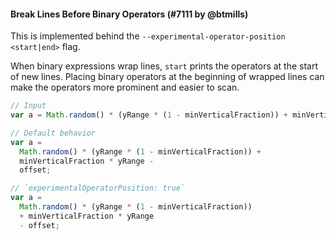 #### Break Lines Before Binary Operators (#7111 by @btmills)

This is implemented behind the `--experimental-operator-position <start|end>` flag.

When binary expressions wrap lines, `start` prints the operators at the start of new lines. Placing binary operators at the beginning of wrapped lines can make the operators more prominent and easier to scan.

<!-- prettier-ignore -->
```jsx
// Input
var a = Math.random() * (yRange * (1 - minVerticalFraction)) + minVerticalFraction * yRange - offset;

// Default behavior
var a =
  Math.random() * (yRange * (1 - minVerticalFraction)) +
  minVerticalFraction * yRange -
  offset;

// `experimentalOperatorPosition: true`
var a =
  Math.random() * (yRange * (1 - minVerticalFraction))
  + minVerticalFraction * yRange
  - offset;
```
